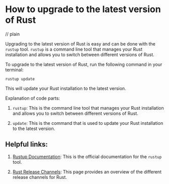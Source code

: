 # How to upgrade to the latest version of Rust
// plain

Upgrading to the latest version of Rust is easy and can be done with the `rustup` tool. `rustup` is a command line tool that manages your Rust installation and allows you to switch between different versions of Rust.

To upgrade to the latest version of Rust, run the following command in your terminal:

```
rustup update
```

This will update your Rust installation to the latest version.

Explanation of code parts:

1. `rustup`: This is the command line tool that manages your Rust installation and allows you to switch between different versions of Rust.

2. `update`: This is the command that is used to update your Rust installation to the latest version.

## Helpful links:

1. [Rustup Documentation](https://rustup.rs/): This is the official documentation for the `rustup` tool.

2. [Rust Release Channels](https://doc.rust-lang.org/book/ch01-01-installation.html#release-channels): This page provides an overview of the different release channels for Rust.